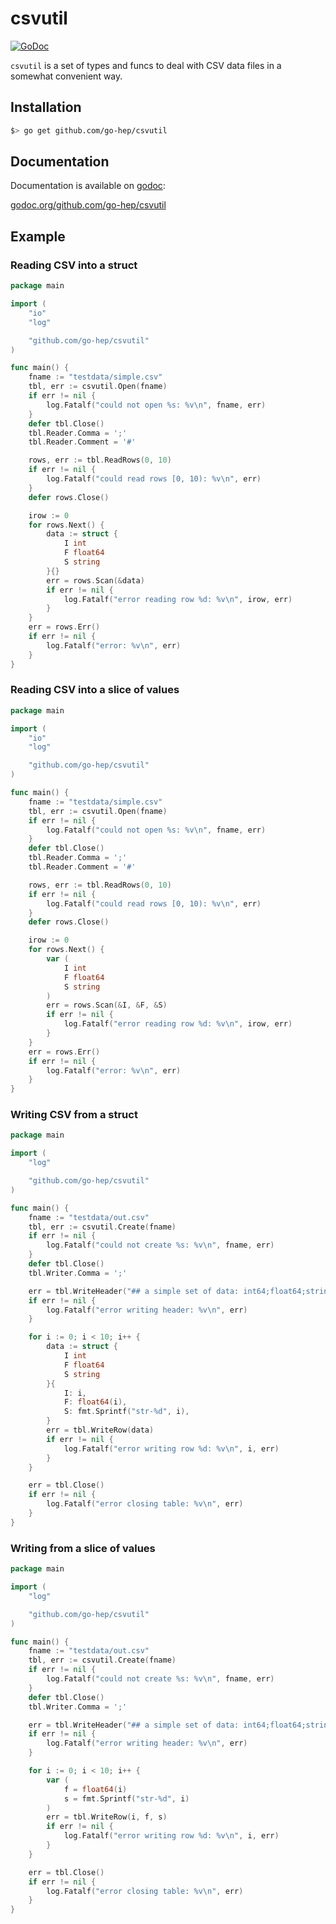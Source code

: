 csvutil
=======

[![GoDoc](https://godoc.org/github.com/go-hep/csvutil?status.svg)](https://godoc.org/github.com/go-hep/csvutil)

`csvutil` is a set of types and funcs to deal with CSV data files in a somewhat convenient way.

## Installation

```sh
$> go get github.com/go-hep/csvutil
```

## Documentation

Documentation is available on [godoc](https://godoc.org):

[godoc.org/github.com/go-hep/csvutil](https://godoc.org/github.com/go-hep/csvutil)

## Example

### Reading CSV into a struct

```go
package main

import (
	"io"
	"log"

	"github.com/go-hep/csvutil"
)

func main() {
	fname := "testdata/simple.csv"
	tbl, err := csvutil.Open(fname)
	if err != nil {
		log.Fatalf("could not open %s: %v\n", fname, err)
	}
	defer tbl.Close()
	tbl.Reader.Comma = ';'
	tbl.Reader.Comment = '#'

	rows, err := tbl.ReadRows(0, 10)
	if err != nil {
		log.Fatalf("could read rows [0, 10): %v\n", err)
	}
	defer rows.Close()

	irow := 0
	for rows.Next() {
		data := struct {
			I int
			F float64
			S string
		}{}
		err = rows.Scan(&data)
		if err != nil {
			log.Fatalf("error reading row %d: %v\n", irow, err)
		}
	}
	err = rows.Err()
	if err != nil {
		log.Fatalf("error: %v\n", err)
	}
}
```

### Reading CSV into a slice of values

```go
package main

import (
	"io"
	"log"

	"github.com/go-hep/csvutil"
)

func main() {
	fname := "testdata/simple.csv"
	tbl, err := csvutil.Open(fname)
	if err != nil {
		log.Fatalf("could not open %s: %v\n", fname, err)
	}
	defer tbl.Close()
	tbl.Reader.Comma = ';'
	tbl.Reader.Comment = '#'

	rows, err := tbl.ReadRows(0, 10)
	if err != nil {
		log.Fatalf("could read rows [0, 10): %v\n", err)
	}
	defer rows.Close()

	irow := 0
	for rows.Next() {
		var (
			I int
			F float64
			S string
		)
		err = rows.Scan(&I, &F, &S)
		if err != nil {
			log.Fatalf("error reading row %d: %v\n", irow, err)
		}
	}
	err = rows.Err()
	if err != nil {
		log.Fatalf("error: %v\n", err)
	}
}
```

### Writing CSV from a struct

```go
package main

import (
	"log"

	"github.com/go-hep/csvutil"
)

func main() {
	fname := "testdata/out.csv"
	tbl, err := csvutil.Create(fname)
	if err != nil {
		log.Fatalf("could not create %s: %v\n", fname, err)
	}
	defer tbl.Close()
	tbl.Writer.Comma = ';'

	err = tbl.WriteHeader("## a simple set of data: int64;float64;string\n")
	if err != nil {
		log.Fatalf("error writing header: %v\n", err)
	}

	for i := 0; i < 10; i++ {
		data := struct {
			I int
			F float64
			S string
		}{
			I: i,
			F: float64(i),
			S: fmt.Sprintf("str-%d", i),
		}
		err = tbl.WriteRow(data)
		if err != nil {
			log.Fatalf("error writing row %d: %v\n", i, err)
		}
	}

	err = tbl.Close()
	if err != nil {
		log.Fatalf("error closing table: %v\n", err)
	}
}
```

### Writing from a slice of values

```go
package main

import (
	"log"

	"github.com/go-hep/csvutil"
)

func main() {
	fname := "testdata/out.csv"
	tbl, err := csvutil.Create(fname)
	if err != nil {
		log.Fatalf("could not create %s: %v\n", fname, err)
	}
	defer tbl.Close()
	tbl.Writer.Comma = ';'

	err = tbl.WriteHeader("## a simple set of data: int64;float64;string\n")
	if err != nil {
		log.Fatalf("error writing header: %v\n", err)
	}

	for i := 0; i < 10; i++ {
		var (
			f = float64(i)
			s = fmt.Sprintf("str-%d", i)
		)
		err = tbl.WriteRow(i, f, s)
		if err != nil {
			log.Fatalf("error writing row %d: %v\n", i, err)
		}
	}

	err = tbl.Close()
	if err != nil {
		log.Fatalf("error closing table: %v\n", err)
	}
}
```
